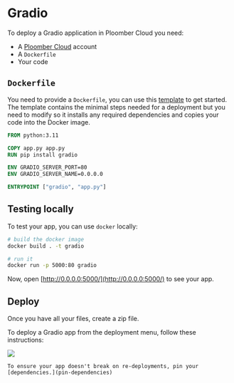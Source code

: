# Gradio

To deploy a Gradio application in Ploomber Cloud you need:

- A [Ploomber Cloud](https://platform.ploomber.io/register?utm_source=gradio&utm_medium=documentation) account
- A `Dockerfile`
- Your code

## `Dockerfile`

You need to provide a `Dockerfile`, you can use this [template](https://github.com/ploomber/doc/blob/main/examples/gradio/basic-app/Dockerfile) to get started. The template contains the minimal steps needed for a deployment but you need to modify so it installs any required dependencies and copies your code into the Docker image.

```Dockerfile
FROM python:3.11

COPY app.py app.py
RUN pip install gradio

ENV GRADIO_SERVER_PORT=80
ENV GRADIO_SERVER_NAME=0.0.0.0

ENTRYPOINT ["gradio", "app.py"]
```

## Testing locally

To test your app, you can use `docker` locally:

```sh
# build the docker image
docker build . -t gradio

# run it
docker run -p 5000:80 gradio
```

Now, open [http://0.0.0.0:5000/](http://0.0.0.0:5000/) to see your app.


## Deploy

Once you have all your files, create a zip file.

To deploy a Gradio app from the deployment menu, follow these instructions:

![](../static/docker.png)


```{tip}
To ensure your app doesn't break on re-deployments, pin your [dependencies.](pin-dependencies)
```